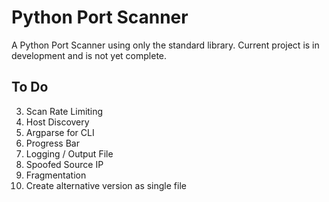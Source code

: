 # Python Port Scanner

A Python Port Scanner using only the standard library.
Current project is in development and is not yet complete.

<!-- TODO: -->

## To Do

3. Scan Rate Limiting
4. Host Discovery
5. Argparse for CLI
6. Progress Bar
7. Logging / Output File
8. Spoofed Source IP
9. Fragmentation
10. Create alternative version as single file
